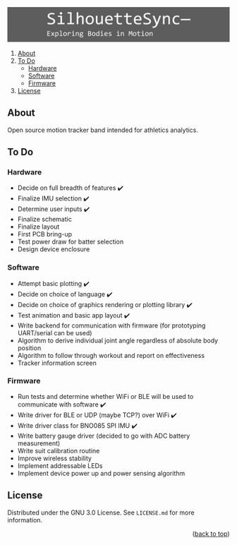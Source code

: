 <a name="readme-top"></a>
![image](SillhoutteSync_banner.png)
<ol>
  <li><a href="#about">About</a></li>
  <li><a href="#to-do">To Do</a>
    <ul>
      <li><a href="#hardware">Hardware</a></li>
      <li><a href="#software">Software</a></li>
      <li><a href="#firmware">Firmware</a></li>
    </ul>
  </li>
  <li><a href="#license">License</a></li>
</ol>

## About
Open source motion tracker band intended for athletics analytics.

## To Do

### Hardware
- Decide on full breadth of features ✔️
- Finalize IMU selection ✔️
- Determine user inputs ✔️
- Finalize schematic
- Finalize layout
- First PCB bring-up
- Test power draw for batter selection
- Design device enclosure

### Software
- Attempt basic plotting ✔️ 
- Decide on choice of language ✔️
- Decide on choice of graphics rendering or plotting library ✔️
- Test animation and basic app layout ✔️
- Write backend for communication with firmware (for prototyping UART/serial can be used)
- Algorithm to derive individual joint angle regardless of absolute body position
- Algorithm to follow through workout and report on effectiveness
- Tracker information screen
 
### Firmware
- Run tests and determine whether WiFi or BLE will be used to communicate with software ✔️
- Write driver for BLE or UDP (maybe TCP?) over WiFi ✔️
- Write driver class for BNO085 SPI IMU ✔️
- Write battery gauge driver (decided to go with ADC battery measurement)
- Write suit calibration routine 
- Improve wireless stability
- Implement addressable LEDs
- Implement device power up and power sensing algorithm

## License
Distributed under the GNU 3.0 License. See `LICENSE.md` for more information.
<p align="right">(<a href="#readme-top">back to top</a>)</p>
